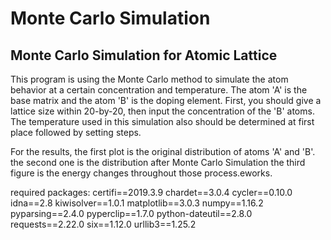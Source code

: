 # Monte Carlo Simulation
## Monte Carlo Simulation for Atomic Lattice

This program is using the Monte Carlo method to simulate the atom behavior at a certain concentration and temperature. The atom 'A' is the base matrix and the atom 'B' is the doping element. First, you should give a lattice size within 20-by-20, then input the concentration of the 'B' atoms. The temperature used in this simulation also should be determined at first place followed by setting steps.

For the results, the first plot is the original distribution of atoms 'A' and 'B'. the second one is the distribution after Monte Carlo Simulation the third figure is the energy changes throughout those process.eworks.

required packages: 
certifi==2019.3.9 
chardet==3.0.4 
cycler==0.10.0 
idna==2.8 
kiwisolver==1.0.1
matplotlib==3.0.3 
numpy==1.16.2 
pyparsing==2.4.0 
pyperclip==1.7.0 
python-dateutil==2.8.0 
requests==2.22.0 
six==1.12.0 
urllib3==1.25.2
